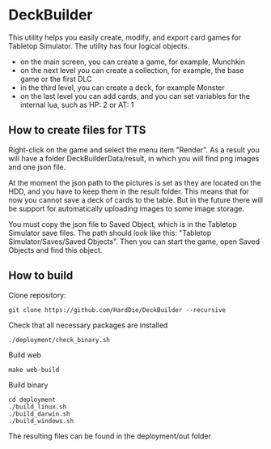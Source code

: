 # DeckBuilder
This utility helps you easily create, modify, and export card games for Tabletop Simulator.
The utility has four logical objects.
- on the main screen, you can create a game, for example, Munchkin
- on the next level you can create a collection, for example, the base game or the first DLC
- in the third level, you can create a deck, for example Monster
- on the last level you can add cards, and you can set variables for the internal lua, such as HP: 2 or AT: 1

## How to create files for TTS
Right-click on the game and select the menu item "Render". As a result you will have a folder DeckBuilderData/result, in which you will find png images and one json file.

At the moment the json path to the pictures is set as they are located on the HDD, and you have to keep them in the result folder. This means that for now you cannot save a deck of cards to the table.
But in the future there will be support for automatically uploading images to some image storage.

You must copy the json file to Saved Object, which is in the Tabletop Simulator save files. The path should look like this: "Tabletop Simulator/Saves/Saved Objects".
Then you can start the game, open Saved Objects and find this object.

## How to build
Clone repository:
```
git clone https://github.com/HardDie/DeckBuilder --recursive
```

Check that all necessary packages are installed
```
./deployment/check_binary.sh
```

Build web
```
make web-build
```

Build binary
```
cd deployment
./build_linux.sh
./build_darwin.sh
./build_windows.sh
```

The resulting files can be found in the deployment/out folder
